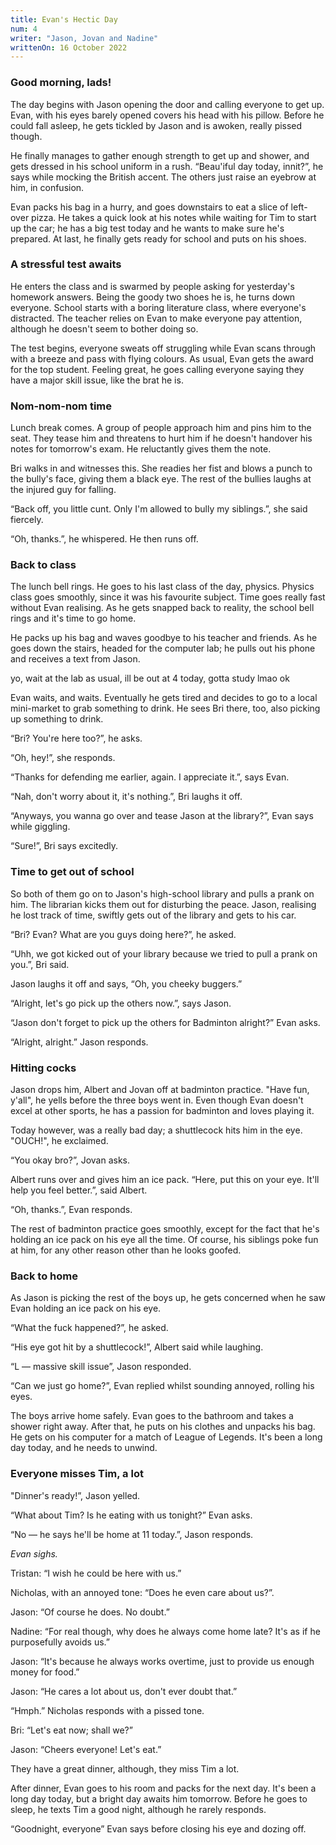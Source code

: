 ```yaml
---
title: Evan's Hectic Day
num: 4
writer: "Jason, Jovan and Nadine"
writtenOn: 16 October 2022
---
```


### Good morning, lads!

The day begins with Jason opening the door and calling everyone to get up. Evan, with his eyes barely opened covers his head with his pillow. Before he could fall asleep, he gets tickled by Jason and is awoken, really pissed though.

He finally manages to gather enough strength to get up and shower, and gets dressed in his school uniform in a rush. “Beau'iful day today, innit?”, he says while mocking the British accent. The others just raise an eyebrow at him, in confusion.

Evan packs his bag in a hurry, and goes downstairs to eat a slice of left-over pizza. He takes a quick look at his notes while waiting for Tim to start up the car; he has a big test today and he wants to make sure he's prepared. At last, he finally gets ready for school and puts on his shoes.

### A stressful test awaits

He enters the class and is swarmed by people asking for yesterday's homework answers. Being the goody two shoes he is, he turns down everyone. School starts with a boring literature class, where everyone's distracted. The teacher relies on Evan to make everyone pay attention, although he doesn't seem to bother doing so.

The test begins, everyone sweats off struggling while Evan scans through with a breeze and pass with flying colours. As usual, Evan gets the award for the top student. Feeling great, he goes calling everyone saying they have a major skill issue, like the brat he is.

### Nom-nom-nom time

Lunch break comes. A group of people approach him and pins him to the seat. They tease him and threatens to hurt him if he doesn't handover his notes for tomorrow's exam. He reluctantly gives them the note.

Bri walks in and witnesses this. She readies her fist and blows a punch to the bully's face, giving them a black eye. The rest of the bullies laughs at the injured guy for falling.

“Back off, you little cunt. Only I'm allowed to bully my siblings.”, she said fiercely.

“Oh, thanks.”, he whispered. He then runs off.

### Back to class

The lunch bell rings. He goes to his last class of the day, physics. Physics class goes smoothly, since it was his favourite subject. Time goes really fast without Evan realising. As he gets snapped back to reality, the school bell rings and it's time to go home.

He packs up his bag and waves goodbye to his teacher and friends. As he goes down the stairs, headed for the computer lab; he pulls out his phone and receives a text from Jason.

<message-container platform="Text Message" time="Today at 13:17">
<message contact="Jason" alignment="left" img="https://fangdustry.me/assets/jason.929209c1.png">
yo, wait at the lab as usual, ill be out at 4 today, gotta study lmao
</message>
<message contact="Evan" alignment="right" img="https://fangdustry.me/assets/evan.ad68993e.png">
ok
</message>
</message-container>

Evan waits, and waits. Eventually he gets tired and decides to go to a local mini-market to grab something to drink. He sees Bri there, too, also picking up something to drink.

“Bri? You're here too?”, he asks.

“Oh, hey!”, she responds.

“Thanks for defending me earlier, again. I appreciate it.”, says Evan.

“Nah, don't worry about it, it's nothing.”, Bri laughs it off.

“Anyways, you wanna go over and tease Jason at the library?”, Evan says while giggling.

“Sure!”, Bri says excitedly.

### Time to get out of school

So both of them go on to Jason's high-school library and pulls a prank on him. The librarian kicks them out for disturbing the peace. Jason, realising he lost track of time, swiftly gets out of the library and gets to his car.

“Bri? Evan? What are you guys doing here?”, he asked.

“Uhh, we got kicked out of your library because we tried to pull a prank on you.”, Bri said.

Jason laughs it off and says, “Oh, you cheeky buggers.”

“Alright, let's go pick up the others now.”, says Jason.

“Jason don't forget to pick up the others for Badminton alright?” Evan asks.

“Alright, alright.” Jason responds.

### Hitting cocks

Jason drops him, Albert and Jovan off at badminton practice. "Have fun, y'all", he yells before the three boys went in. Even though Evan doesn't excel at other sports, he has a passion for badminton and loves playing it.

Today however, was a really bad day; a shuttlecock hits him in the eye. "OUCH!", he exclaimed.

“You okay bro?”, Jovan asks.

Albert runs over and gives him an ice pack. “Here, put this on your eye. It'll help you feel better.”, said Albert.

“Oh, thanks.”, Evan responds.

The rest of badminton practice goes smoothly, except for the fact that he's holding an ice pack on his eye all the time. Of course, his siblings poke fun at him, for any other reason other than he looks goofed.

### Back to home

As Jason is picking the rest of the boys up, he gets concerned when he saw Evan holding an ice pack on his eye.

“What the fuck happened?”, he asked.

“His eye got hit by a shuttlecock!”, Albert said while laughing.

“L — massive skill issue”, Jason responded.

“Can we just go home?”, Evan replied whilst sounding annoyed, rolling his eyes.

The boys arrive home safely. Evan goes to the bathroom and takes a shower right away. After that, he puts on his clothes and unpacks his bag. He gets on his computer for a match of League of Legends. It's been a long day today, and he needs to unwind.

### Everyone misses Tim, a lot

"Dinner's ready!”, Jason yelled.

“What about Tim? Is he eating with us tonight?” Evan asks.

“No — he says he'll be home at 11 today.”, Jason responds.

_Evan sighs._

Tristan: “I wish he could be here with us.”

Nicholas, with an annoyed tone: “Does he even care about us?”.

Jason: “Of course he does. No doubt.”

Nadine: “For real though, why does he always come home late? It's as if he purposefully avoids us.”

Jason: “It's because he always works overtime, just to provide us enough money for food.”

Jason: “He cares a lot about us, don't ever doubt that.”

“Hmph.” Nicholas responds with a pissed tone.

Bri: “Let's eat now; shall we?”

Jason: “Cheers everyone! Let's eat.”

They have a great dinner, although, they miss Tim a lot.

After dinner, Evan goes to his room and packs for the next day. It's been a long day today, but a bright day awaits him tomorrow. Before he goes to sleep, he texts Tim a good night, although he rarely responds.

“Goodnight, everyone” Evan says before closing his eye and dozing off.
